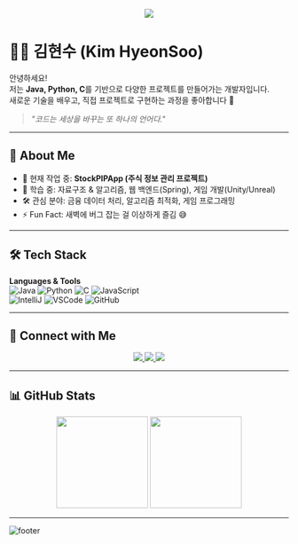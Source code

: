<!-- 배경 애니메이션 효과 (github-profile-readme-generator 활용) -->
<p align="center">
  <img src="https://capsule-render.vercel.app/api?type=waving&color=auto&height=250&section=header&text=Kim%20HyeonSoo's%20Github%20🧮&fontSize=45&animation=fadeIn&fontAlignY=40" />
</p>

# 👨‍💻 김현수 (Kim HyeonSoo)

안녕하세요!  
저는 **Java, Python, C**를 기반으로 다양한 프로젝트를 만들어가는 개발자입니다.  
새로운 기술을 배우고, 직접 프로젝트로 구현하는 과정을 좋아합니다 🚀  

> *"코드는 세상을 바꾸는 또 하나의 언어다."*  

---

## 📌 About Me
- 🔭 현재 작업 중: **StockPIPApp (주식 정보 관리 프로젝트)**  
- 🌱 학습 중: 자료구조 & 알고리즘, 웹 백엔드(Spring), 게임 개발(Unity/Unreal)  
- 🛠 관심 분야: 금융 데이터 처리, 알고리즘 최적화, 게임 프로그래밍  
- ⚡ Fun Fact: 새벽에 버그 잡는 걸 이상하게 즐김 😅  

---

## 🛠 Tech Stack
**Languages & Tools**  
![Java](https://img.shields.io/badge/Java-007396?style=for-the-badge&logo=openjdk&logoColor=white)
![Python](https://img.shields.io/badge/Python-3776AB?style=for-the-badge&logo=python&logoColor=white)
![C](https://img.shields.io/badge/C-00599C?style=for-the-badge&logo=c&logoColor=white)
![JavaScript](https://img.shields.io/badge/JavaScript-F7DF1E?style=for-the-badge&logo=javascript&logoColor=black)  
![IntelliJ](https://img.shields.io/badge/IntelliJ%20IDEA-000000?style=for-the-badge&logo=intellijidea&logoColor=white)
![VSCode](https://img.shields.io/badge/VSCode-0078d7?style=for-the-badge&logo=visualstudiocode&logoColor=white)
![GitHub](https://img.shields.io/badge/GitHub-181717?style=for-the-badge&logo=github&logoColor=white)

---

## 🔗 Connect with Me
<p align="center">
  <a href="https://nobeoka.tistory.com/" target="_blank">
    <img src="https://img.shields.io/badge/Tistory-000000?style=for-the-badge&logo=tistory&logoColor=white"/>
  </a>
  <a href="mailto:your_email@example.com" target="_blank">
    <img src="https://img.shields.io/badge/Email-D14836?style=for-the-badge&logo=gmail&logoColor=white"/>
  </a>
  <a href="https://github.com/colabdaegu?tab=repositories" target="_blank">
    <img src="https://img.shields.io/badge/GitHub%20Repos-181717?style=for-the-badge&logo=github&logoColor=white"/>
  </a>
  <!-- 나중에 LinkedIn, Velog, Notion 등 추가할 수 있음 -->
</p>

---

## 📊 GitHub Stats
<p align="center">
  <img src="https://github-readme-stats.vercel.app/api?username=colabdaegu&show_icons=true&theme=tokyonight" height="165"/>
  <img src="https://github-readme-stats.vercel.app/api/top-langs/?username=colabdaegu&layout=compact&theme=tokyonight" height="165"/>
</p>

---

![footer](https://capsule-render.vercel.app/api?type=waving&color=0:3a6073,100:3a7bd5&height=150&section=footer)
